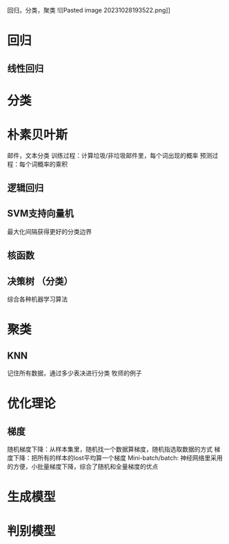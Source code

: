 回归，分类，聚类
![[Pasted image 20231028193522.png]]

# 回归
## 线性回归


# 分类
# 朴素贝叶斯
邮件，文本分类
训练过程：计算垃圾/非垃圾邮件里，每个词出现的概率
预测过程：每个词概率的乘积

## 逻辑回归 
## SVM支持向量机 
最大化间隔获得更好的分类边界

## 核函数


## 决策树 （分类）
综合各种机器学习算法





# 聚类

## KNN 
记住所有数据，通过多少表决进行分类
牧师的例子



# 优化理论

## 梯度
随机梯度下降：从样本集里，随机找一个数据算梯度，随机指选取数据的方式
梯度下降：把所有的样本的lost平均算一个梯度
Mini-batch/batch: 神经网络里采用的方便，小批量梯度下降，综合了随机和全量梯度的优点


# 生成模型

# 判别模型

